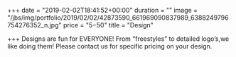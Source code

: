 +++
date = "2019-02-02T18:41:52+00:00"
duration = ""
image = "/jbs/img/portfolio/2019/02/02/42873590_661969090837989_6388249796754276352_n.jpg"
price = "$5-$50"
title = "Design"

+++
Designs are fun for EVERYONE! From “freestyles” to detailed logo’s,we like doing them! Please contact us for specific pricing on your design.